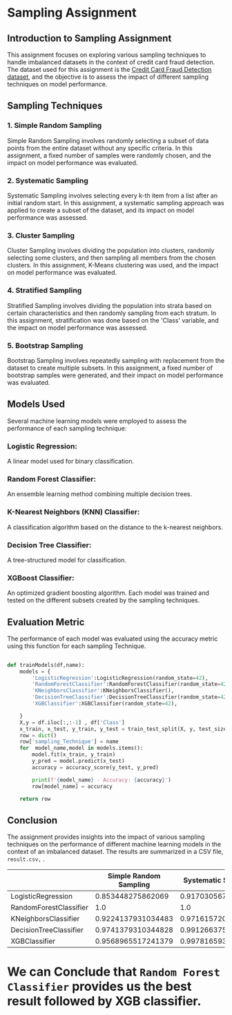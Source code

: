 # Sampling Assignment
## Introduction to Sampling Assignment
This assignment focuses on exploring various sampling techniques to handle imbalanced datasets in the context of credit card fraud detection. The dataset used for this assignment is the [Credit Card Fraud Detection dataset](https://github.com/AnjulaMehto/Sampling_Assignment/blob/main/Creditcard_data.csv), and the objective is to assess the impact of different sampling techniques on model performance.

## Sampling Techniques
### 1. Simple Random Sampling
Simple Random Sampling involves randomly selecting a subset of data points from the entire dataset without any specific criteria. In this assignment, a fixed number of samples were randomly chosen, and the impact on model performance was evaluated.

### 2. Systematic Sampling
Systematic Sampling involves selecting every k-th item from a list after an initial random start. In this assignment, a systematic sampling approach was applied to create a subset of the dataset, and its impact on model performance was assessed.

### 3. Cluster Sampling
Cluster Sampling involves dividing the population into clusters, randomly selecting some clusters, and then sampling all members from the chosen clusters. In this assignment, K-Means clustering was used, and the impact on model performance was evaluated.

### 4. Stratified Sampling
Stratified Sampling involves dividing the population into strata based on certain characteristics and then randomly sampling from each stratum. In this assignment, stratification was done based on the 'Class' variable, and the impact on model performance was assessed.

### 5. Bootstrap Sampling
Bootstrap Sampling involves repeatedly sampling with replacement from the dataset to create multiple subsets. In this assignment, a fixed number of bootstrap samples were generated, and their impact on model performance was evaluated.

## Models Used
Several machine learning models were employed to assess the performance of each sampling technique:

### Logistic Regression:
A linear model used for binary classification.
### Random Forest Classifier: 
An ensemble learning method combining multiple decision trees.
### K-Nearest Neighbors (KNN) Classifier: 
A classification algorithm based on the distance to the k-nearest neighbors.
### Decision Tree Classifier: 
A tree-structured model for classification.
### XGBoost Classifier:
An optimized gradient boosting algorithm.
Each model was trained and tested on the different subsets created by the sampling techniques. 
## Evaluation Metric
The performance of each model was evaluated using the accuracy metric using this function for each sampling Technique.

```python
  
def trainModels(df,name):
    models = {
        'LogisticRegression':LogisticRegression(random_state=42),
        'RandomForestClassifier':RandomForestClassifier(random_state=42),
        'KNeighborsClassifier':KNeighborsClassifier(),
        'DecisionTreeClassifier':DecisionTreeClassifier(random_state=42),
        'XGBClassifier':XGBClassifier(random_state=42),

    }
    X,y = df.iloc[:,:-1] , df['Class']
    x_train, x_test, y_train, y_test = train_test_split(X, y, test_size=0.3, random_state=42)
    row = dict()
    row['sampling_Technique'] = name
    for  model_name,model in models.items():
        model.fit(x_train, y_train)
        y_pred = model.predict(x_test)
        accuracy = accuracy_score(y_test, y_pred)

        print(f'{model_name} - Accuracy: {accuracy}')
        row[model_name] = accuracy

    return row

```

## Conclusion
The assignment provides insights into the impact of various sampling techniques on the performance of different machine learning models in the context of an imbalanced dataset. The results are summarized in a CSV file, `result.csv,` .

|                      |Simple Random Sampling|Systematic Sampling|Cluster Sampling  |Stratified Sampling|Bootstrap Sampling|
|----------------------|----------------------|-------------------|------------------|-------------------|------------------|
|LogisticRegression    |0.853448275862069     |0.9170305676855895 |0.9533527696793003|0.9051724137931034 |0.9416666666666667|
|RandomForestClassifier|1.0                   |1.0                |1.0               |1.0                |1.0               |
|KNeighborsClassifier  |0.9224137931034483    |0.9716157205240175 |0.9737609329446064|0.9224137931034483 |0.9416666666666667|
|DecisionTreeClassifier|0.9741379310344828    |0.9912663755458515 |0.9970845481049563|0.9655172413793104 |1.0               |
|XGBClassifier         |0.9568965517241379    |0.9978165938864629 |0.9970845481049563|0.9913793103448276 |0.9833333333333333|

# We can Conclude that `Random Forest Classifier` provides us the best result followed by XGB classifier.
